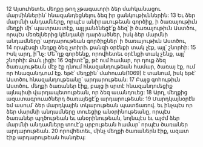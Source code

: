 12 Այսուհետեւ մեղքը թող չթագաւորի ձեր մահկանացու մարմիններին՝ հնազանդեցնելու ձեզ իր ցանկութիւններին: 13 Եւ ձեր մարմնի անդամները, որպէս անիրաւութեան գործիք, ի ծառայութիւն մեղքի մի՛ պատրաստէք, այլ յանձնեցէ՛ք ձեզ՝ ի ծառայութիւն Աստծու, որպէս մեռելներից կենդանի դարձածներ, իսկ ձեր մարմնի անդամները՝ արդարութեան գործիքներ՝ ի ծառայութիւն Աստծու, 14 որպէսզի մեղքը ձեզ չտիրի. քանզի օրէնքի տակ չէք, այլ՝ շնորհի:
15 Իսկ արդ, ի՞նչ: Մե՞ղք գործենք, որովհետեւ օրէնքի տակ չենք, այլ՝ շնորհի: Քա՛ւ լիցի: 16 Չգիտէ՞ք, թէ ում համար, որ դուք ձեզ ծառայութեան մէջ էք դնում հնազանդութեան համար, ծառայ էք, ում որ հնազանդւում էք. եթէ՝ մեղքին՝ մահուան(1069) է տանում, իսկ եթէ՝ Աստծու հնազանդութեանը՝ արդարութեան: 17 Բայց գոհութիւն Աստծու. մեղքի ծառաներ էիք, բայց ի սրտէ հնազանդուեցիք այնպիսի վարդապետութեան, որ ձեզ աւանդուեց: 18 Արդ, մեղքից ազատագրուածներդ ծառայեցէ՛ք արդարութեան: 19 Մարդկայնօրէն եմ ասում՝ ձեր մարդկային տկարութեան պատճառով. եւ ինչպէս որ ձեր մարմնի անդամները տուեցիք անօրինութեանը, որպէս ծառաներ պղծութեան եւ անօրինութեան, նոյնպէս եւ այժմ ձեր մարմնի անդամները տուէ՛ք սրբութեան համար՝ որպէս ծառաներ արդարութեան. 20 որովհետեւ, մինչ մեղքի ծառաներն էիք, ազատ էիք արդարութեան հանդէպ:
